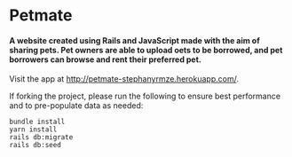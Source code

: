 # Petmate

#### A website created using Rails and JavaScript made with the aim of sharing pets. Pet owners are able to upload oets to be borrowed, and pet borrowers can browse and rent their preferred pet.


Visit the app at http://petmate-stephanyrmze.herokuapp.com/.

If forking the project, please run the following to ensure best performance and to pre-populate data as needed:

```
bundle install
yarn install
rails db:migrate
rails db:seed
```
